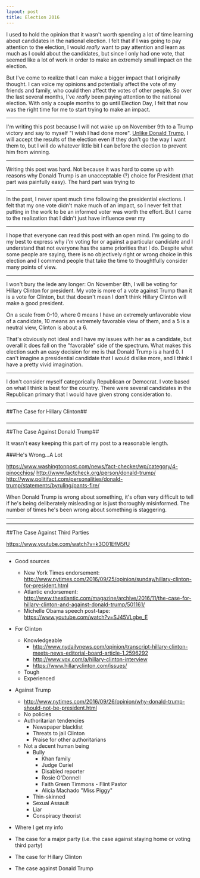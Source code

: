 ```yaml
---
layout: post
title: Election 2016
---
```


I used to hold the opinion that it wasn't worth spending a lot of time learning about candidates in the national election. I felt that if I was going to pay attention to the election, I would *really* want to pay attention and learn as much as I could about the candidates, but since I only had one vote, that seemed like a lot of work in order to make an extremely small impact on the election.

But I've come to realize that I can make a bigger impact that I originally thought. I can voice my opinions and potentially affect the vote of my friends and family, who could then affect the votes of other people. So over the last several months, I've *really* been paying attention to the national election. With only a couple months to go until Election Day, I felt that now was the right time for me to start trying to make an impact.

----

I'm writing this post because I will not wake up on November 9th to a Trump victory and say to myself "I wish I had done more". [Unlike Donald Trump](http://www.vox.com/2016/10/4/13153832/donald-trump-refuse-to-concede), I will accept the results of the election even if they don't go the way I want them to, but I will do whatever little bit I can before the election to prevent him from winning.

----

Writing this post was hard. Not because it was hard to come up with reasons why Donald Trump is an unacceptable (?) choice for President (that part was painfully easy). The hard part was trying to

----

In the past, I never spent much time following the presidential elections. I felt that my one vote didn't make much of an impact, so I never felt that putting in the work to be an informed voter was worth the effort. But I came to the realization that I didn't just have influence over my

----

I hope that everyone can read this post with an open mind. I'm going to do my best to express why *I'm* voting for or against a particular candidate and I understand that not everyone has the same priorities that I do. Despite what some people are saying, there is no objectively right or wrong choice in this election and I commend people that take the time to thoughtfully consider many points of view.

----

I won't bury the lede any longer: On November 8th, I will be voting for Hillary Clinton for president. My vote is more of a vote against Trump than it is a vote for Clinton, but that doesn't mean I don't think Hillary Clinton will make a good president.

On a scale from 0-10, where 0 means I have an extremely unfavorable view of a candidate, 10 means an extremely favorable view of them, and a 5 is a neutral view, Clinton is about a 6.

That's obviously not ideal and I have my issues with her as a candidate, but overall it does fall on the "favorable" side of the spectrum. What makes this election such an easy decision for me is that Donald Trump is a hard 0. I can't imagine a presidential candidate that I would dislike more, and I think I have a pretty vivid imagination.

----

I don't consider myself categorically Republican or Democrat. I vote based on what I think is best for the country. There were several candidates in the Republican primary that I would have given strong consideration to.

----

##The Case for Hillary Clinton##

###

----

##The Case Against Donald Trump##

It wasn't easy keeping this part of my post to a reasonable length. 

###He's Wrong...A Lot

https://www.washingtonpost.com/news/fact-checker/wp/category/4-pinocchios/
http://www.factcheck.org/person/donald-trump/
http://www.politifact.com/personalities/donald-trump/statements/byruling/pants-fire/

When Donald Trump is wrong about something, it's often very difficult to tell if he's being deliberately misleading or is just thoroughly misinformed. The number of times he's been wrong about something is staggering.

----



----

##The Case Against Third Parties

https://www.youtube.com/watch?v=k3O01EfM5fU

----

* Good sources
    * New York Times endorsement: http://www.nytimes.com/2016/09/25/opinion/sunday/hillary-clinton-for-president.html
    * Atlantic endorsement: http://www.theatlantic.com/magazine/archive/2016/11/the-case-for-hillary-clinton-and-against-donald-trump/501161/
    * Michelle Obama speech post-tape: https://www.youtube.com/watch?v=SJ45VLgbe_E

* For Clinton
    * Knowledgeable
        * http://www.nydailynews.com/opinion/transcript-hillary-clinton-meets-news-editorial-board-article-1.2596292
        * http://www.vox.com/a/hillary-clinton-interview
        * https://www.hillaryclinton.com/issues/
    * Tough
    * Experienced
* Against Trump
    * http://www.nytimes.com/2016/09/26/opinion/why-donald-trump-should-not-be-president.html
    * No policies
    * Authoritarian tendencies
        * Newspaper blacklist
        * Threats to jail Clinton
        * Praise for other authoritarians
    * Not a decent human being
        * Bully
            * Khan family
            * Judge Curiel
            * Disabled reporter
            * Rosie O'Donnell
            * Faith Green Timmons - Flint Pastor
            * Alicia Machado "Miss Piggy"
        * Thin-skinned
        * Sexual Assault
        * Liar
        * Conspiracy theorist


* Where I get my info
* The case for a major party (i.e. the case against staying home or voting third party)
* The case for Hillary Clinton
* The case against Donald Trump